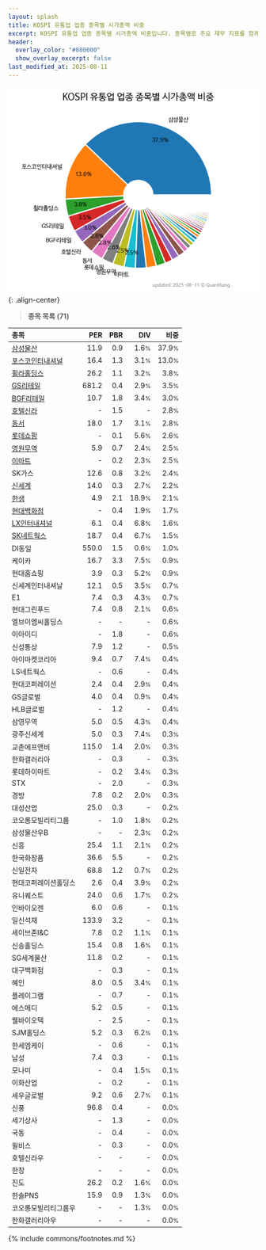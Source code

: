 ```yaml
---
layout: splash
title: KOSPI 유통업 업종 종목별 시가총액 비중
excerpt: KOSPI 유통업 업종 종목별 시가총액 비중입니다. 종목별로 주요 재무 지표를 함께 표시합니다.
header:
  overlay_color: "#800000"
  show_overlay_excerpt: false
last_modified_at: 2025-08-11
---
```



![KOSPI 유통업 업종 종목별 시가총액 비중](/stats/sector/images/kospi_업종_유통업_종목.png){: .align-center}


> **종목 목록 (71)**<a id="list"></a>

| **종목** | **PER** | **PBR** | **DIV** | **비중** |
| :------- | ------: | ------: | ------: | -------: |
| [삼성물산](/028260/) | 11.9 | 0.9 | 1.6<small>%</small> | 37.9<small>%</small> |
| [포스코인터내셔널](/047050/) | 16.4 | 1.3 | 3.1<small>%</small> | 13.0<small>%</small> |
| [휠라홀딩스](/081660/) | 26.2 | 1.1 | 3.2<small>%</small> | 3.8<small>%</small> |
| [GS리테일](/007070/) | 681.2 | 0.4 | 2.9<small>%</small> | 3.5<small>%</small> |
| [BGF리테일](/282330/) | 10.7 | 1.8 | 3.4<small>%</small> | 3.0<small>%</small> |
| [호텔신라](/008770/) | - | 1.5 | - | 2.8<small>%</small> |
| [동서](/026960/) | 18.0 | 1.7 | 3.1<small>%</small> | 2.8<small>%</small> |
| [롯데쇼핑](/023530/) | - | 0.1 | 5.6<small>%</small> | 2.6<small>%</small> |
| [영원무역](/111770/) | 5.9 | 0.7 | 2.4<small>%</small> | 2.5<small>%</small> |
| [이마트](/139480/) | - | 0.2 | 2.3<small>%</small> | 2.5<small>%</small> |
| SK가스 | 12.6 | 0.8 | 3.2<small>%</small> | 2.4<small>%</small> |
| [신세계](/004170/) | 14.0 | 0.3 | 2.7<small>%</small> | 2.2<small>%</small> |
| [한샘](/009240/) | 4.9 | 2.1 | 18.9<small>%</small> | 2.1<small>%</small> |
| [현대백화점](/069960/) | - | 0.4 | 1.9<small>%</small> | 1.7<small>%</small> |
| [LX인터내셔널](/001120/) | 6.1 | 0.4 | 6.8<small>%</small> | 1.6<small>%</small> |
| [SK네트웍스](/001740/) | 18.7 | 0.4 | 6.7<small>%</small> | 1.5<small>%</small> |
| DI동일 | 550.0 | 1.5 | 0.6<small>%</small> | 1.0<small>%</small> |
| 케이카 | 16.7 | 3.3 | 7.5<small>%</small> | 0.9<small>%</small> |
| 현대홈쇼핑 | 3.9 | 0.3 | 5.2<small>%</small> | 0.9<small>%</small> |
| 신세계인터내셔날 | 12.1 | 0.5 | 3.5<small>%</small> | 0.7<small>%</small> |
| E1 | 7.4 | 0.3 | 4.3<small>%</small> | 0.7<small>%</small> |
| 현대그린푸드 | 7.4 | 0.8 | 2.1<small>%</small> | 0.6<small>%</small> |
| 엘브이엠씨홀딩스 | - | - | - | 0.6<small>%</small> |
| 이아이디 | - | 1.8 | - | 0.6<small>%</small> |
| 신성통상 | 7.9 | 1.2 | - | 0.5<small>%</small> |
| 아이마켓코리아 | 9.4 | 0.7 | 7.4<small>%</small> | 0.4<small>%</small> |
| LS네트웍스 | - | 0.6 | - | 0.4<small>%</small> |
| 현대코퍼레이션 | 2.4 | 0.4 | 2.9<small>%</small> | 0.4<small>%</small> |
| GS글로벌 | 4.0 | 0.4 | 0.9<small>%</small> | 0.4<small>%</small> |
| HLB글로벌 | - | 1.2 | - | 0.4<small>%</small> |
| 삼영무역 | 5.0 | 0.5 | 4.3<small>%</small> | 0.4<small>%</small> |
| 광주신세계 | 5.0 | 0.3 | 7.4<small>%</small> | 0.3<small>%</small> |
| 교촌에프앤비 | 115.0 | 1.4 | 2.0<small>%</small> | 0.3<small>%</small> |
| 한화갤러리아 | - | 0.3 | - | 0.3<small>%</small> |
| 롯데하이마트 | - | 0.2 | 3.4<small>%</small> | 0.3<small>%</small> |
| STX | - | 2.0 | - | 0.3<small>%</small> |
| 경방 | 7.8 | 0.2 | 2.0<small>%</small> | 0.3<small>%</small> |
| 대성산업 | 25.0 | 0.3 | - | 0.2<small>%</small> |
| 코오롱모빌리티그룹 | - | 1.0 | 1.8<small>%</small> | 0.2<small>%</small> |
| 삼성물산우B | - | - | 2.3<small>%</small> | 0.2<small>%</small> |
| 신흥 | 25.4 | 1.1 | 2.1<small>%</small> | 0.2<small>%</small> |
| 한국화장품 | 36.6 | 5.5 | - | 0.2<small>%</small> |
| 신일전자 | 68.8 | 1.2 | 0.7<small>%</small> | 0.2<small>%</small> |
| 현대코퍼레이션홀딩스 | 2.6 | 0.4 | 3.9<small>%</small> | 0.2<small>%</small> |
| 유니퀘스트 | 24.0 | 0.6 | 1.7<small>%</small> | 0.2<small>%</small> |
| 인바이오젠 | 6.0 | 0.6 | - | 0.1<small>%</small> |
| 일신석재 | 133.9 | 3.2 | - | 0.1<small>%</small> |
| 세이브존I&C | 7.8 | 0.2 | 1.1<small>%</small> | 0.1<small>%</small> |
| 신송홀딩스 | 15.4 | 0.8 | 1.6<small>%</small> | 0.1<small>%</small> |
| SG세계물산 | 11.8 | 0.2 | - | 0.1<small>%</small> |
| 대구백화점 | - | 0.3 | - | 0.1<small>%</small> |
| 혜인 | 8.0 | 0.5 | 3.4<small>%</small> | 0.1<small>%</small> |
| 플레이그램 | - | 0.7 | - | 0.1<small>%</small> |
| 에스메디 | 5.2 | 0.5 | - | 0.1<small>%</small> |
| 웰바이오텍 | - | 2.5 | - | 0.1<small>%</small> |
| SJM홀딩스 | 5.2 | 0.3 | 6.2<small>%</small> | 0.1<small>%</small> |
| 한세엠케이 | - | 0.6 | - | 0.1<small>%</small> |
| 남성 | 7.4 | 0.3 | - | 0.1<small>%</small> |
| 모나미 | - | 0.4 | 1.5<small>%</small> | 0.1<small>%</small> |
| 이화산업 | - | 0.2 | - | 0.1<small>%</small> |
| 세우글로벌 | 9.2 | 0.6 | 2.7<small>%</small> | 0.1<small>%</small> |
| 신풍 | 96.8 | 0.4 | - | 0.0<small>%</small> |
| 세기상사 | - | 1.3 | - | 0.0<small>%</small> |
| 국동 | - | 0.4 | - | 0.0<small>%</small> |
| 윌비스 | - | 0.3 | - | 0.0<small>%</small> |
| 호텔신라우 | - | - | - | 0.0<small>%</small> |
| 한창 | - | - | - | 0.0<small>%</small> |
| 진도 | 26.2 | 0.2 | 1.6<small>%</small> | 0.0<small>%</small> |
| 한솔PNS | 15.9 | 0.9 | 1.3<small>%</small> | 0.0<small>%</small> |
| 코오롱모빌리티그룹우 | - | - | 1.3<small>%</small> | 0.0<small>%</small> |
| 한화갤러리아우 | - | - | - | 0.0<small>%</small> |

{% include commons/footnotes.md %}